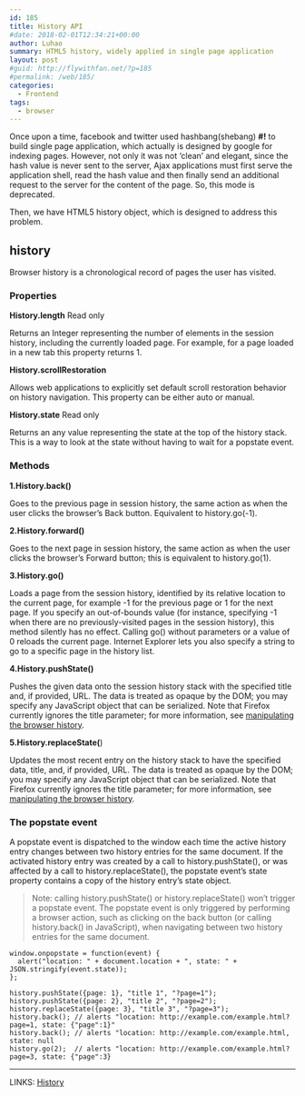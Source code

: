 ```yaml
---
id: 185
title: History API
#date: 2018-02-01T12:34:21+00:00
author: Luhao
summary: HTML5 history, widely applied in single page application
layout: post
#guid: http://flywithfan.net/?p=185
#permalink: /web/185/
categories:
  - Frontend
tags:
  - browser
---
```

Once upon a time, facebook and twitter used hashbang(shebang) **#!** to build single page application, which actually is designed by google for indexing pages. However, not only it was not &#8216;clean&#8217; and elegant, since the hash value is never sent to the server, Ajax applications must first serve the application shell, read the hash value and then finally send an additional request to the server for the content of the page. So, this mode is deprecated.

Then, we have HTML5 history object, which is designed to address this problem.

## history

Browser history is a chronological record of pages the user has visited.

### Properties

**History.length** Read only

Returns an Integer representing the number of elements in the session history, including the currently loaded page. For example, for a page loaded in a new tab this property returns 1.

**History.scrollRestoration**

Allows web applications to explicitly set default scroll restoration behavior on history navigation. This property can be either auto or manual.

**History.state** Read only

Returns an any value representing the state at the top of the history stack. This is a way to look at the state without having to wait for a popstate event.

### Methods

**1.History.back()**

Goes to the previous page in session history, the same action as when the user clicks the browser&#8217;s Back button. Equivalent to history.go(-1).

**2.History.forward()**

Goes to the next page in session history, the same action as when the user clicks the browser&#8217;s Forward button; this is equivalent to history.go(1).

**3.History.go()**

Loads a page from the session history, identified by its relative location to the current page, for example -1 for the previous page or 1 for the next page. If you specify an out-of-bounds value (for instance, specifying -1 when there are no previously-visited pages in the session history), this method silently has no effect. Calling go() without parameters or a value of 0 reloads the current page. Internet Explorer lets you also specify a string to go to a specific page in the history list.

**4.History.pushState()**

Pushes the given data onto the session history stack with the specified title and, if provided, URL. The data is treated as opaque by the DOM; you may specify any JavaScript object that can be serialized. Note that Firefox currently ignores the title parameter; for more information, see [manipulating the browser history](https://developer.mozilla.org/en-US/docs/Web/API/History_API).

**5.History.replaceState(**)

Updates the most recent entry on the history stack to have the specified data, title, and, if provided, URL. The data is treated as opaque by the DOM; you may specify any JavaScript object that can be serialized. Note that Firefox currently ignores the title parameter; for more information, see [manipulating the browser history](https://developer.mozilla.org/en-US/docs/Web/API/History_API).

### The popstate event

A popstate event is dispatched to the window each time the active history entry changes between two history entries for the same document. If the activated history entry was created by a call to history.pushState(), or was affected by a call to history.replaceState(), the popstate event&#8217;s state property contains a copy of the history entry&#8217;s state object.

> Note: calling history.pushState() or history.replaceState() won&#8217;t trigger a popstate event. The popstate event is only triggered by performing a browser action, such as clicking on the back button (or calling history.back() in JavaScript), when navigating between two history entries for the same document. 

<pre class="line-numbers prism-highlight" data-start="1"><code class="language-javascript">window.onpopstate = function(event) {
  alert("location: " + document.location + ", state: " + JSON.stringify(event.state));
};

history.pushState({page: 1}, "title 1", "?page=1");
history.pushState({page: 2}, "title 2", "?page=2");
history.replaceState({page: 3}, "title 3", "?page=3");
history.back(); // alerts "location: http://example.com/example.html?page=1, state: {"page":1}"
history.back(); // alerts "location: http://example.com/example.html, state: null
history.go(2);  // alerts "location: http://example.com/example.html?page=3, state: {"page":3}
</code></pre>

* * *

LINKS: [History](https://developer.mozilla.org/en-US/docs/Web/API/History)
